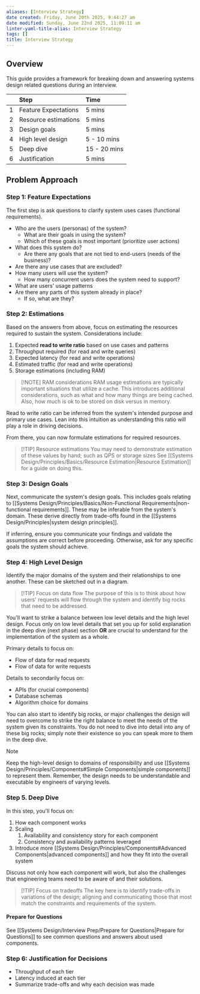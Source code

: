 ```yaml
---
aliases: [Interview Strategy]
date created: Friday, June 20th 2025, 9:44:27 am
date modified: Sunday, June 22nd 2025, 11:09:11 am
linter-yaml-title-alias: Interview Strategy
tags: []
title: Interview Strategy
---
```


## Overview

This guide provides a framework for breaking down and answering systems design related questions during an interview.

|     | Step                 | Time         |
| --: |:------------------- |:----------- |
|   1 | Feature Expectations | 5 mins       |
|   2 | Resource estimations | 5 mins       |
|   3 | Design goals         | 5 mins       |
|   4 | High level design    | 5 - 10 mins  |
|   5 | Deep dive            | 15 - 20 mins |
|   6 | Justification        | 5 mins       |

## Problem Approach

### Step 1: Feature Expectations

The first step is ask questions to clarify system uses cases (functional requirements).

- Who are the users (personas) of the system?
  - What are their goals in using the system?
  - Which of these goals is most important (prioritize user actions)
- What does this system do?
  - Are there any goals that are not tied to end-users (needs of the business)?
- Are there any use cases that are excluded?
- How many users will use the system?
  - How many concurrent users does the system need to support?
- What are users' usage patterns
- Are there any parts of this system already in place?
  - If so, what are they?

### Step 2: Estimations

Based on the answers from above, focus on estimating the resources required to sustain the system. Considerations include:

1. Expected **read to write ratio** based on use cases and patterns
2. Throughput required (for read and write queries)
3. Expected latency (for read and write operations)
4. Estimated traffic (for read and write operations)
5. Storage estimations (including RAM)

> [!NOTE] RAM considerations
> RAM usage estimations are typically important situations that utilize a cache. This introduces additional considerations, such as what and how many things are being cached. Also, how much is ok to be stored on disk versus in memory.

Read to write ratio can be inferred from the system's intended purpose and primary use cases. Lean into this intuition as understanding this ratio will play a role in driving decisions.

From there, you can now formulate estimations for required resources.

> [!TIP] Resource estimations
> You may need to demonstrate estimation of these values by hand; such as QPS or storage sizes See [[Systems Design/Principles/Basics/Resource Estimation|Resource Estimation]] for a guide on doing this.

### Step 3: Design Goals

Next, communicate the system's design goals. This includes goals relating to [[Systems Design/Principles/Basics/Non-Functional Requirements|non-functional requirements]]. These may be inferable from the system's domain. These derive directly from trade-offs found in the [[Systems Design/Principles|system design principles]].

If inferring, ensure you communicate your findings and validate the assumptions are correct before proceeding. Otherwise, ask for any specific goals the system should achieve.

### Step 4: High Level Design

Identify the major domains of the system and their relationships to one another. These can be sketched out in a diagram.

> [!TIP] Focus on data flow
> The purpose of this is to think about how users' requests will flow through the system and identify big rocks that need to be addressed.

You'll want to strike a balance between low level details and the high level design. Focus only on low level details that set you up for solid explanation in the deep dive (next phase) section **OR** are crucial to understand for the implementation of the system as a whole.

Primary details to focus on:

- Flow of data for read requests
- Flow of data for write requests

Details to secondarily focus on:

- APIs (for crucial components)
- Database schemas
- Algorithm choice for domains

You can also start to identify big rocks, or major challenges the design will need to overcome to strike the right balance to meet the needs of the system given its constraints. You do not need to dive into detail into any of these big rocks; simply note their existence so you can speak more to them in the deep dive.

> [!NOTE]
> Keep the high-level design to domains of responsibility and use [[Systems Design/Principles/Components#Simple Components|simple components]] to represent them. Remember, the design needs to be understandable and executable by engineers of varying levels.

### Step 5. Deep Dive

In this step, you'll focus on:

1. How each component works
2. Scaling
   1. Availability and consistency story for each component
   2. Consistency and availability patterns leveraged
3. Introduce more [[Systems Design/Principles/Components#Advanced Components|advanced components]] and how they fit into the overall system

Discuss not only how each component will work, but also the challenges that engineering teams need to be aware of and their solutions.

> [!TIP] Focus on tradeoffs
> The key here is to identify trade-offs in variations of the design; aligning and communicating those that most match the constraints and requirements of the system.

#### Prepare for Questions

See [[Systems Design/Interview Prep/Prepare for Questions|Prepare for Questions]] to see common questions and answers about used components.

### Step 6: Justification for Decisions

- Throughput of each tier
- Latency induced at each tier
- Summarize trade-offs and why each decision was made
